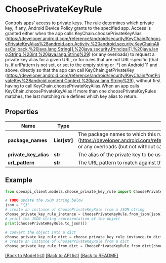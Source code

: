 # ChoosePrivateKeyRule

Controls apps' access to private keys. The rule determines which private key, if any, Android Device Policy grants to the specified app. Access is granted either when the app calls KeyChain.choosePrivateKeyAlias (https://developer.android.com/reference/android/security/KeyChain#choosePrivateKeyAlias%28android.app.Activity,%20android.security.KeyChainAliasCallback,%20java.lang.String[],%20java.security.Principal[],%20java.lang.String,%20int,%20java.lang.String%29) (or any overloads) to request a private key alias for a given URL, or for rules that are not URL-specific (that is, if urlPattern is not set, or set to the empty string or .*) on Android 11 and above, directly so that the app can call KeyChain.getPrivateKey (https://developer.android.com/reference/android/security/KeyChain#getPrivateKey%28android.content.Context,%20java.lang.String%29), without first having to call KeyChain.choosePrivateKeyAlias.When an app calls KeyChain.choosePrivateKeyAlias if more than one choosePrivateKeyRules matches, the last matching rule defines which key alias to return.

## Properties

Name | Type | Description | Notes
------------ | ------------- | ------------- | -------------
**package_names** | **List[str]** | The package names to which this rule applies. The hash of the signing certificate for each app is verified against the hash provided by Play. If no package names are specified, then the alias is provided to all apps that call KeyChain.choosePrivateKeyAlias (https://developer.android.com/reference/android/security/KeyChain#choosePrivateKeyAlias%28android.app.Activity,%20android.security.KeyChainAliasCallback,%20java.lang.String[],%20java.security.Principal[],%20java.lang.String,%20int,%20java.lang.String%29) or any overloads (but not without calling KeyChain.choosePrivateKeyAlias, even on Android 11 and above). Any app with the same Android UID as a package specified here will have access when they call KeyChain.choosePrivateKeyAlias. | [optional] 
**private_key_alias** | **str** | The alias of the private key to be used. | [optional] 
**url_pattern** | **str** | The URL pattern to match against the URL of the request. If not set or empty, it matches all URLs. This uses the regular expression syntax of java.util.regex.Pattern. | [optional] 

## Example

```python
from openapi_client.models.choose_private_key_rule import ChoosePrivateKeyRule

# TODO update the JSON string below
json = "{}"
# create an instance of ChoosePrivateKeyRule from a JSON string
choose_private_key_rule_instance = ChoosePrivateKeyRule.from_json(json)
# print the JSON string representation of the object
print(ChoosePrivateKeyRule.to_json())

# convert the object into a dict
choose_private_key_rule_dict = choose_private_key_rule_instance.to_dict()
# create an instance of ChoosePrivateKeyRule from a dict
choose_private_key_rule_from_dict = ChoosePrivateKeyRule.from_dict(choose_private_key_rule_dict)
```
[[Back to Model list]](../README.md#documentation-for-models) [[Back to API list]](../README.md#documentation-for-api-endpoints) [[Back to README]](../README.md)



